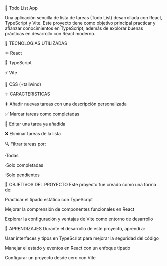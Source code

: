 📝 Todo List App

Una aplicación sencilla de lista de tareas (Todo List) desarrollada con React, TypeScript y Vite.
Este proyecto tiene como objetivo principal practicar y afianzar conocimientos en TypeScript, además de explorar buenas prácticas en desarrollo con React moderno.

🚀 TECNOLOGIAS UTILIZADAS

⚛️ React

💬 TypeScript

⚡ Vite

🎨 CSS (+tailwind)

✨ CARACTERISTICAS

➕ Añadir nuevas tareas con una descripción personalizada

✅ Marcar tareas como completadas

📝 Editar una tarea ya añadida

❌ Eliminar tareas de la lista

🔍 Filtrar tareas por:

·Todas

·Solo completadas

·Solo pendientes

🎯 OBJETIVOS DEL PROYECTO
Este proyecto fue creado como una forma de:

Practicar el tipado estático con TypeScript

Mejorar la comprensión de componentes funcionales en React

Explorar la configuración y ventajas de Vite como entorno de desarrollo

🧠 APRENDIZAJES
Durante el desarrollo de este proyecto, aprendí a:

Usar interfaces y tipos en TypeScript para mejorar la seguridad del código

Manejar el estado y eventos en React con un enfoque tipado

Configurar un proyecto desde cero con Vite
